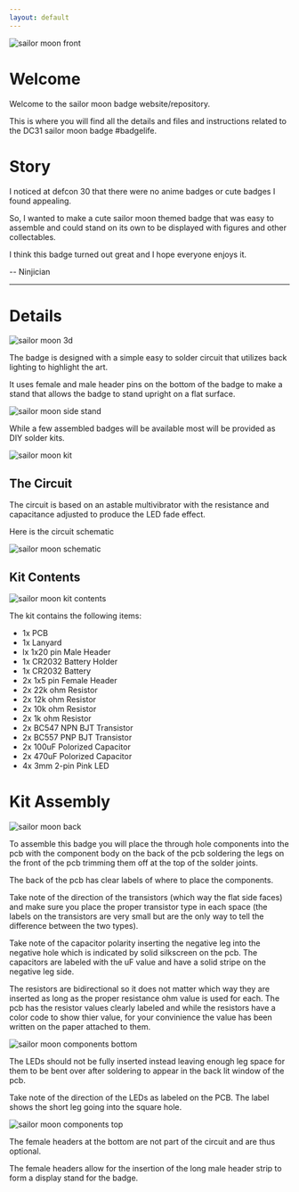 ```yaml
---
layout: default
---
```


![sailor moon front](sailor_moon_front.jpg)

# Welcome

Welcome to the sailor moon badge website/repository.

This is where you will find all the details and files and instructions related to the DC31 sailor moon badge #badgelife.

# Story

I noticed at defcon 30 that there were no anime badges or cute badges I found appealing.

So, I wanted to make a cute sailor moon themed badge that was easy to assemble and could stand on its own to be displayed with figures and other collectables.

I think this badge turned out great and I hope everyone enjoys it.

-- Ninjician

---

# Details

![sailor moon 3d](sailor_moon_3d.jpg)

The badge is designed with a simple easy to solder circuit that utilizes back lighting to highlight the art.

It uses female and male header pins on the bottom of the badge to make a stand that allows the badge to stand upright on a flat surface.

![sailor moon side stand](sailor_moon_sidestand.jpg)

While a few assembled badges will be available most will be provided as DIY solder kits.

![sailor moon kit](sailor_moon_kit.jpg)

## The Circuit

The circuit is based on an astable multivibrator with the resistance and capacitance adjusted to produce the LED fade effect.

Here is the circuit schematic

![sailor moon schematic](schematic.jpg)

## Kit Contents

![sailor moon kit contents](sailor_moon_kitcontents.jpg)

The kit contains the following items:

* 1x PCB
* 1x Lanyard
* lx 1x20 pin Male Header
* 1x CR2032 Battery Holder
* 1x CR2032 Battery
* 2x 1x5 pin Female Header
* 2x 22k ohm Resistor
* 2x 12k ohm Resistor
* 2x 10k ohm Resistor
* 2x 1k ohm Resistor
* 2x BC547 NPN BJT Transistor
* 2x BC557 PNP BJT Transistor
* 2x 100uF Polorized Capacitor
* 2x 470uF Polorized Capacitor
* 4x 3mm 2-pin Pink LED

# Kit Assembly

![sailor moon back](sailor_moon_back.jpg)

To assemble this badge you will place the through hole components into the pcb with the component body on the back of the pcb soldering the legs on the front of the pcb trimming them off at the top of the solder joints.

The back of the pcb has clear labels of where to place the components.

Take note of the direction of the transistors (which way the flat side faces) and make sure you place the proper transistor type in each space (the labels on the transistors are very small but are the only way to tell the difference between the two types).

Take note of the capacitor polarity inserting the negative leg into the negative hole which is indicated by solid silkscreen on the pcb.
The capacitors are labeled with the uF value and have a solid stripe on the negative leg side.

The resistors are bidirectional so it does not matter which way they are inserted as long as the proper resistance ohm value is used for each.  The pcb has the resistor values clearly labeled and while the resistors have a color code to show thier value, for your convinience the value has been written on the paper attached to them.

![sailor moon components bottom](components_bottom.jpg)

The LEDs should not be fully inserted instead leaving enough leg space for them to be bent over after soldering to appear in the back lit window of the pcb.

Take note of the direction of the LEDs as labeled on the PCB.  The label shows the short leg going into the square hole.

![sailor moon components top](components_top.jpg)

The female headers at the bottom are not part of the circuit and are thus optional.

The female headers allow for the insertion of the long male header strip to form a display stand for the badge.
